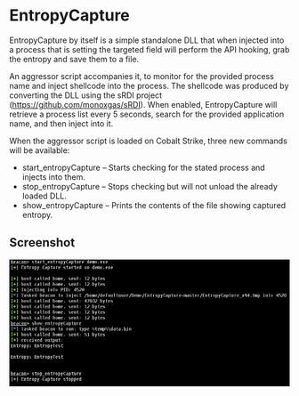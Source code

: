 # EntropyCapture

EntropyCapture by itself is a simple standalone DLL that when injected into a process that is setting the targeted field will perform the API hooking, grab the entropy and save them to a file.  

An aggressor script accompanies it, to monitor for the provided process name and inject shellcode into the process. The shellcode was produced by converting the DLL using the sRDI project (https://github.com/monoxgas/sRDI). When enabled, EntropyCapture will retrieve a process list every 5 seconds, search for the provided application name, and then inject into it.

When the aggressor script is loaded on Cobalt Strike, three new commands will be available:

* start_entropyCapture – Starts checking for the stated process and injects into them.
* stop_entropyCapture – Stops checking but will not unload the already loaded DLL.
* show_entropyCapture – Prints the contents of the file showing captured entropy.

## Screenshot

![Example Usage](images/screenshot.png)

